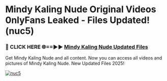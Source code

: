 # Mindy Kaling Nude Original Videos 0nlyFans Leaked - Files Updated! (nuc5)

<h3>🔴 CLICK HERE 🌐==►► <a href="https://tinyurl.com/4mcuefdz" rel="nofollow">Mindy Kaling Nude Updated Files</a></h3>

Get Mindy Kaling Nude and all content. Now you can access all videos and pictures of Mindy Kaling Nude. New Updated Files 2025!

[![nuc5](https://i.imgur.com/StAQSOY.gif)](https://tinyurl.com/4mcuefdz)
